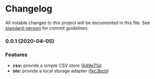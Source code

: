 # Changelog

All notable changes to this project will be documented in this file. See [standard-version](https://github.com/conventional-changelog/standard-version) for commit guidelines.

### 0.0.1 (2020-04-05)


### Features

* **csv:** provide a simple CSV store ([649e71a](https://github.com/alvis/store/commit/649e71a38e401306b59a74872ea13edeeeb72675))
* **sto:** provide a local storage adapter ([fec3bcb](https://github.com/alvis/store/commit/fec3bcbe11e710143938274b2b9d5d45ba5b8369))
